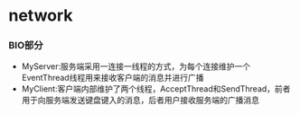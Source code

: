 # network

### BIO部分
* MyServer:服务端采用一连接一线程的方式，为每个连接维护一个EventThread线程用来接收客户端的消息并进行广播
* MyClient:客户端内部维护了两个线程，AcceptThread和SendThread，前者用于向服务端发送键盘键入的消息，后者用户接收服务端的广播消息
